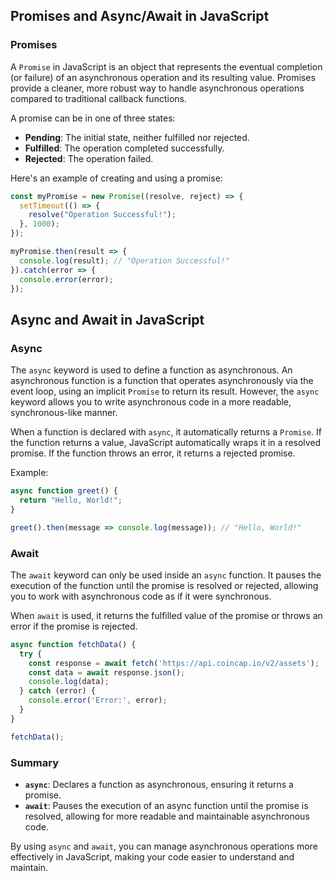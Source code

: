 ## Promises and Async/Await in JavaScript

### Promises
A `Promise` in JavaScript is an object that represents the eventual completion (or failure) of an asynchronous operation and its resulting value. Promises provide a cleaner, more robust way to handle asynchronous operations compared to traditional callback functions.

A promise can be in one of three states:
- **Pending**: The initial state, neither fulfilled nor rejected.
- **Fulfilled**: The operation completed successfully.
- **Rejected**: The operation failed.

Here's an example of creating and using a promise:

```javascript
const myPromise = new Promise((resolve, reject) => {
  setTimeout(() => {
    resolve("Operation Successful!");
  }, 1000);
});

myPromise.then(result => {
  console.log(result); // "Operation Successful!"
}).catch(error => {
  console.error(error);
});
```
## Async and Await in JavaScript

### Async
The `async` keyword is used to define a function as asynchronous. An asynchronous function is a function that operates asynchronously via the event loop, using an implicit `Promise` to return its result. However, the `async` keyword allows you to write asynchronous code in a more readable, synchronous-like manner.

When a function is declared with `async`, it automatically returns a `Promise`. If the function returns a value, JavaScript automatically wraps it in a resolved promise. If the function throws an error, it returns a rejected promise.

Example:

```javascript
async function greet() {
  return "Hello, World!";
}

greet().then(message => console.log(message)); // "Hello, World!"
```

### Await
The `await` keyword can only be used inside an `async` function. It pauses the execution of the function until the promise is resolved or rejected, allowing you to work with asynchronous code as if it were synchronous.

When `await` is used, it returns the fulfilled value of the promise or throws an error if the promise is rejected.
```javascript
async function fetchData() {
  try {
    const response = await fetch('https://api.coincap.io/v2/assets');
    const data = await response.json();
    console.log(data);
  } catch (error) {
    console.error('Error:', error);
  }
}

fetchData();
```

### Summary
- **`async`**: Declares a function as asynchronous, ensuring it returns a promise.
- **`await`**: Pauses the execution of an async function until the promise is resolved, allowing for more readable and maintainable asynchronous code.

By using `async` and `await`, you can manage asynchronous operations more effectively in JavaScript, making your code easier to understand and maintain.
